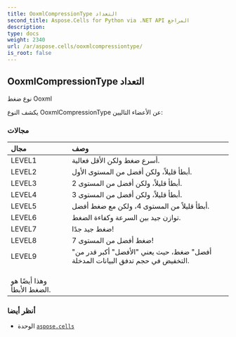 ```yaml
---
title: OoxmlCompressionType التعداد
second_title: Aspose.Cells for Python via .NET API المراجع
description:
type: docs
weight: 2340
url: /ar/aspose.cells/ooxmlcompressiontype/
is_root: false
---
```

##  OoxmlCompressionType التعداد
نوع ضغط Ooxml



يكشف النوع OoxmlCompressionType عن الأعضاء التاليين:

###  مجالات
| مجال| وصف|
| :- | :- |
| LEVEL1 | أسرع ضغط ولكن الأقل فعالية.|
| LEVEL2 | أبطأ قليلاً، ولكن أفضل من المستوى الأول.|
| LEVEL3 | أبطأ قليلاً، ولكن أفضل من المستوى 2.|
| LEVEL4 | أبطأ قليلاً، ولكن أفضل من المستوى 3.|
| LEVEL5 | أبطأ قليلاً من المستوى 4، ولكن مع ضغط أفضل.|
| LEVEL6 |توازن جيد بين السرعة وكفاءة الضغط.|
| LEVEL7 | ضغط جيد جدًا!|
| LEVEL8 | ضغط أفضل من المستوى 7!|
| LEVEL9 | "أفضل" ضغط، حيث يعني "الأفضل" أكبر قدر من التخفيض في حجم تدفق البيانات المدخلة.<br/> وهذا أيضًا هو الضغط الأبطأ.|



###  أنظر أيضا
* الوحدة [`aspose.cells`](..)
